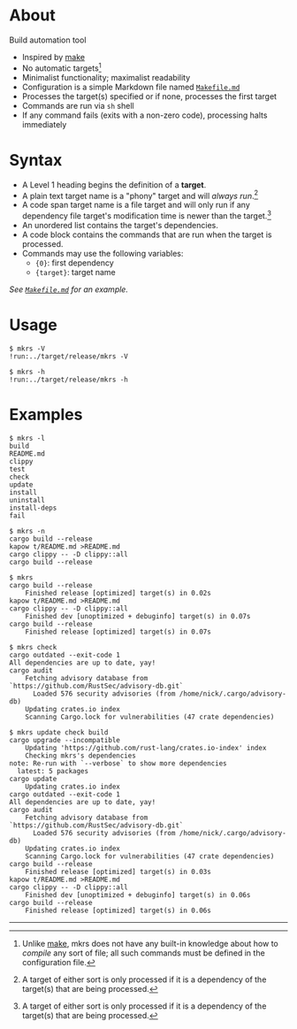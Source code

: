 # About

Build automation tool

* Inspired by [make]
* No automatic targets[^one]
* Minimalist functionality; maximalist readability
* Configuration is a simple Markdown file named [`Makefile.md`]
* Processes the target(s) specified or if none, processes the first target
* Commands are run via `sh` shell
* If any command fails (exits with a non-zero code), processing halts
  immediately

[make]: https://en.wikipedia.org/wiki/Make_(software)
[`Makefile.md`]: Makefile.md

# Syntax

* A Level 1 heading begins the definition of a **target**.
* A plain text target name is a "phony" target and will *always run*.[^two]
* A code span target name is a file target and will only run if any dependency
  file target's modification time is newer than the target.[^two]
* An unordered list contains the target's dependencies.
* A code block contains the commands that are run when the target is processed.
* Commands may use the following variables:
    * `{0}`: first dependency
    * `{target}`: target name

*See [`Makefile.md`] for an example.*

# Usage

```
$ mkrs -V
!run:../target/release/mkrs -V
```

```
$ mkrs -h
!run:../target/release/mkrs -h
```

# Examples

```
$ mkrs -l
build
README.md
clippy
test
check
update
install
uninstall
install-deps
fail
```

```
$ mkrs -n
cargo build --release
kapow t/README.md >README.md
cargo clippy -- -D clippy::all
cargo build --release
```

```
$ mkrs
cargo build --release
    Finished release [optimized] target(s) in 0.02s
kapow t/README.md >README.md
cargo clippy -- -D clippy::all
    Finished dev [unoptimized + debuginfo] target(s) in 0.07s
cargo build --release
    Finished release [optimized] target(s) in 0.07s
```

```
$ mkrs check
cargo outdated --exit-code 1
All dependencies are up to date, yay!
cargo audit
    Fetching advisory database from `https://github.com/RustSec/advisory-db.git`
      Loaded 576 security advisories (from /home/nick/.cargo/advisory-db)
    Updating crates.io index
    Scanning Cargo.lock for vulnerabilities (47 crate dependencies)
```

```
$ mkrs update check build
cargo upgrade --incompatible
    Updating 'https://github.com/rust-lang/crates.io-index' index
    Checking mkrs's dependencies
note: Re-run with `--verbose` to show more dependencies
  latest: 5 packages
cargo update
    Updating crates.io index
cargo outdated --exit-code 1
All dependencies are up to date, yay!
cargo audit
    Fetching advisory database from `https://github.com/RustSec/advisory-db.git`
      Loaded 576 security advisories (from /home/nick/.cargo/advisory-db)
    Updating crates.io index
    Scanning Cargo.lock for vulnerabilities (47 crate dependencies)
cargo build --release
    Finished release [optimized] target(s) in 0.03s
kapow t/README.md >README.md
cargo clippy -- -D clippy::all
    Finished dev [unoptimized + debuginfo] target(s) in 0.06s
cargo build --release
    Finished release [optimized] target(s) in 0.06s
```

---

[^one]: Unlike [make], mkrs does not have any built-in knowledge about how to
*compile* any sort of file; all such commands must be defined in the
configuration file.

[^two]: A target of either sort is only processed if it is a dependency of the
target(s) that are being processed.

